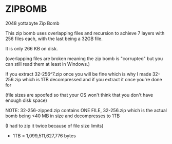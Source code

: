 # ZIPBOMB
2048 yottabyte Zip Bomb

This zip bomb uses overlapping files and recursion to achieve 7 layers with 256 files each, with the last being a 32GB file.

It is only 266 KB on disk.

(overlapping files are broken meaning the zip bomb is "corrupted" but you can still read them at least in Windows.)

If you extract 32-256^7.zip once you will be fine which is why I made 32-256.zip which is 1TB decompressed and if you extract it once you're done for

(file sizes are spoofed so that your OS won't think that you don't have enough disk space)

NOTE: 32-256-zipped.zip contains ONE FILE, 32-256.zip which is the actual bomb being <40 MB in size and decompresses to 1TB

(I had to zip it twice because of file size limits)

* 1TB = 1,099,511,627,776 bytes
